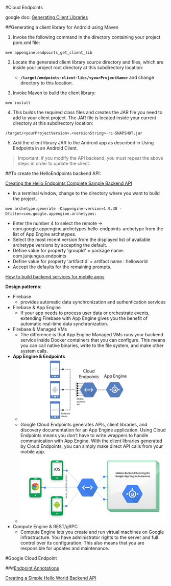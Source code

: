 #Cloud Endpoints

google doc: [Generating Client Libraries](https://cloud.google.com/appengine/docs/java/endpoints/gen_clients)

##Generating a client library for Android using Maven

1. Invoke the following command in the directory containing your project pom.xml file:

```
mvn appengine:endpoints_get_client_lib
```

2. Locate the generated client library source directory and files, which are inside your project root directory at this subdirectory location: 
    - **`/target/endpoints-client-libs/<yourProjectName>`** and change directory to this location.

3. Invoke Maven to build the client library:

```
mvn install
```

4. This builds the required class files and creates the JAR file you need to add to your client project. The JAR file is located inside your current directory at this subdirectory location:

```
/target/<yourProjectVersion>.<versionString>-rc-SNAPSHOT.jar
```

5. Add the client library JAR to the Android app as described in Using Endpoints in an Android Client.

> Important: if you modify the API backend, you must repeat the above steps in order to update the client.



##To create the HelloEndpoints backend API:

[Creating the Hello Endpoints Complete Sample Backend API](https://cloud.google.com/appengine/docs/java/endpoints/getstarted/backend/helloendpoints)

- In a terminal window, change to the directory where you want to build the project.

```shell
mvn archetype:generate -Dappengine-version=1.9.30 -Dfilter=com.google.appengine.archetypes:
```

- Enter the number 4 to select the remote -> com.google.appengine.archetypes:hello-endpoints-archetype from the list of App Engine archetypes.
- Select the most recent version from the displayed list of available archetype versions by accepting the default.
- Define value for property 'groupId' = package name: com.junjunguo.endpoints
- Define value for property 'artifactId'	= artifact name : helloworld
- Accept the defaults for the remaining prompts.


[How to build backend services for mobile apps](https://cloud.google.com/solutions/mobile/mobile-app-backend-on-cloud-platform)

**Design patterns**:

- Firebase
	- provides automatic data synchronization and authentication services	
- Firebase & App Engine
	- If your app needs to process user data or orchestrate events, extending Firebase with App Engine gives you the benefit of automatic real-time data synchronization.	
- Firebase & Managed VMs
	- The difference is that App Engine Managed VMs runs your backend service inside Docker containers that you can configure. This means you can call native binaries, write to the file system, and make other system calls.	
- **App Engine & Endpoints**
	- ![app engine could endpoints](files/roadmap-appengine-endpoints.png)
	- Google Cloud Endpoints generates APIs, client libraries, and discovery documentation for an App Engine application. Using Cloud Endpoints means you don’t have to write wrappers to handle communication with App Engine. With the client libraries generated by Cloud Endpoints, you can simply make direct API calls from your mobile app.	
	- ![mobile endpoints app engine](files/endpoints.png)
- Compute Engine & REST/gRPC
	- Compute Engine lets you create and run virtual machines on Google infrastructure. You have administrator rights to the server and full control over its configuration. This also means that you are responsible for updates and maintenance.

#Google Cloud Endpoint

###[Endpoint Annotations](https://cloud.google.com/appengine/docs/java/endpoints/annotations)



[Creating a Simple Hello World Backend API](https://cloud.google.com/appengine/docs/java/endpoints/getstarted/backend/hello_world)
